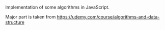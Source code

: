 Implementation of some algorithms in JavaScript.

Major part is taken from https://udemy.com/course/algorithms-and-data-structure
